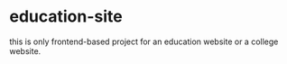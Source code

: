 # education-site
this is only frontend-based project for an education website or a college website.
